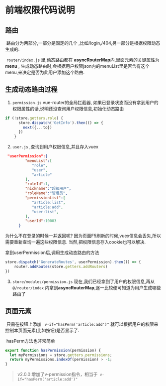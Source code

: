# 前端权限代码说明

## 路由

​	路由分为两部分,一部分是固定的几个 ,比如/login,/404,另一部分是根据权限动态生成的.

​	`router/index.js`  里,动态路由都在 **asyncRouterMap**内,里面元素的关键属性为**menu** , 生成动态路由时,会根据用户权限json内的menuList里是否含有这个menu,来决定是否为此用户添加这个路由.

## 生成动态路由过程



1.  `permission.js`   vue-router的全局拦截器, 如果已登录状态而没有拿到用户的权限属性的话,说明还没查询用户权限信息,初始化动态路由

   ```javascript
   if (!store.getters.role) {
         store.dispatch('GetInfo').then(() => {
           next({...to})
         })
       }
   ```

2. `user.js` ,查询到用户权限信息,并且存入vuex

```json
 "userPermission":{  
         "menuList":[  
            "role",
            "user",
            "article"
         ],
         "roleId":1,
         "nickname":"超级用户",
         "roleName":"管理员",
         "permissionList":[  
            "article:list",
            "article:add",
            "user:list",
         ],
         "userId":10003
      }
```

为什么不在登录的时候一并返回呢? 因为页面F5刷新的时候,vuex信息会丢失,所以需要重新查询一遍这些权限信息. 当然,把权限信息存入cookie也可以解决.

拿到userPermission后,调用生成动态路由的方法

```javascript
store.dispatch('GenerateRoutes', userPermission).then(() => {
    router.addRoutes(store.getters.addRouters)
})
```

3. `store/modules/permission.js` 现在,我们已经拿到了用户的权限信息,再从`@/router/index` 内拿到**asyncRouterMap**,逐一比较便可知道为用户生成哪些路由了

## 页面元素

​	只需在按钮上添加 ` v-if="hasPerm('article:add')"` 就可以根据用户的权限来控制本页面元素(比如按钮)是否显示了.

​	hasPerm方法也非常简单 

```javascript
export function hasPermission(permission) {
  let myPermissions = store.getters.permissions;
  return myPermissions.indexOf(permission) > -1;
}
```
> v2.0.0 增加了v-permission指令，相当于` v-if="hasPerm('article:add')"`


